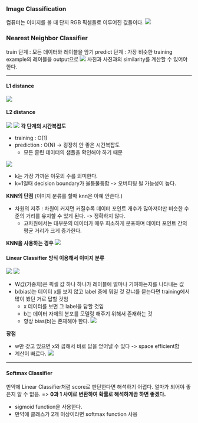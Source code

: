 ### Image Classification
컴퓨터는 이미지를 볼 때 단지 RGB 픽셀들로 이루어진 값들이다.
![](https://i.imgur.com/Xyg27Ou.png)
### Nearest Neighbor Classifier

train 단계 : 모든 데이터와 레이블을 암기
predict 단계 : 가장 비슷한 training example의 레이블을 output으로
![](https://i.imgur.com/PXRexsi.png)
사진과 사진과의 similarity를 계산할 수 있어야 한다.

- - -
#### L1 distance
![](https://i.imgur.com/GedevkY.png)
#### L2 distance
![](https://i.imgur.com/cyKU9Mv.png)
![](https://i.imgur.com/MYp4qVL.png)
**각 단계의 시간복잡도**
- training : O(1)
- prediction : O(N) -> 굉장히 안 좋은 시간복잡도
	- 모든 훈련 데이터의 샘플을 확인해야 하기 때문

![](https://i.imgur.com/cU87azN.png)
- k는 가장 가까운 이웃의 수를 의미한다.
- k=1일때 decision boundary가 울퉁불퉁함 -> 오버피팅 될 가능성이 높다.

**KNN의 단점**
(이미지 분류를 할때 knn은 아예 안쓴다.)
- 차원의 저주 : 차원이 커지면 커질수록 데이터 포인트 개수가 많아져야만 비슷한 수준의 거리를 유지할 수 있게 된다. -> 정확하지 않다.
	- 고차원에서는 대부분의 데이터가 매우 희소하게 분포하며 데이터 포인트 간의 평균 거리가 크게 증가한다.

**KNN을 사용하는 경우**
![](https://i.imgur.com/94CWujv.png)
#### Linear Classifier 방식 이용해서 이미지 분류
![](https://i.imgur.com/sahXy1A.png)
![](https://i.imgur.com/D0I9Umj.png)

- W값(가중치)은 픽셀 값 하나 하나가 레이블에 얼마나 기여하는지를 나타내는 값
- b(bias)는 데이터 x를 보지 않고 label 중에 뭐일 것 같냐를 묻는다면 training에서 많이 봤던 거로 답할 것임
	- x 데이터를 보면 그 label을 답할 것임
	- b는 데이터 자체의 분포를 모델링 해주기 위해서 존재하는 것
	- 항상 bias(b)는 존재해야 한다.
![](https://i.imgur.com/Ql3a6uo.png)

**장점**
- w만 갖고 있으면 x와 곱해서 바로 답을 얻어낼 수 있다 -> space efficient함
- 계산이 빠르다.
![](https://i.imgur.com/D16Nzy8.png)

- - -
#### Softmax Classifier
만약에 Linear Classifier처럼 score로 판단한다면 해석하기 어렵다. 얼마가 되어야 좋은지 알 수 없음.
=> **0과 1 사이로 변환하여 확률로 해석하게끔 하면 좋겠다.**
- sigmoid function을 사용한다.
- 만약에 클래스가 2개 이상이라면 softmax function 사용